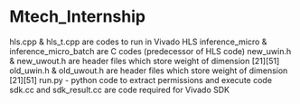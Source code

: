 # Mtech_Internship

hls.cpp & hls_t.cpp are codes to run in Vivado HLS 
inference_micro & inference_micro_batch are C codes (predecessor of HLS code) 
new_uwin.h & new_uwout.h are header files which store weight of dimension [21][51]
old_uwin.h & old_uwout.h are header files which store weight of dimension [21][51]
run.py - python code to extract permissions and execute code
sdk.cc and sdk_result.cc are code required for Vivado SDK


